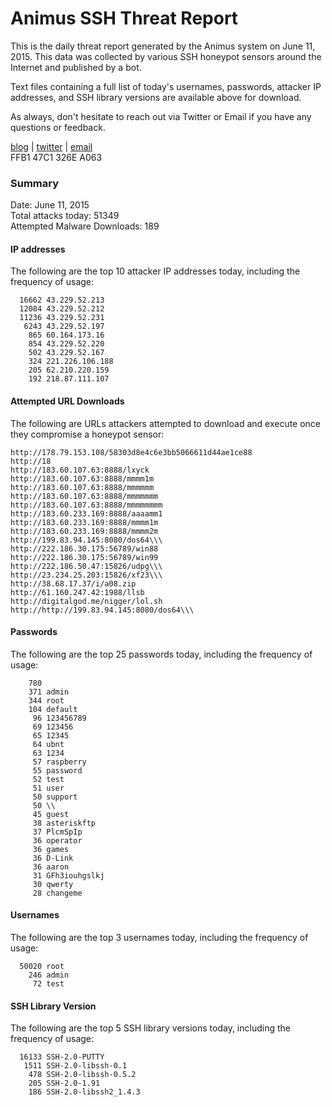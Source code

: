 # Animus SSH Threat Report

This is the daily threat report generated by the Animus system on June 11, 2015. This data was collected by various SSH honeypot sensors around the Internet and published by a bot.  

Text files containing a full list of today's usernames, passwords, attacker IP addresses, and SSH library versions are available above for download.  

As always, don't hesitate to reach out via Twitter or Email if you have any questions or feedback.  

[blog](http://morris.guru) | [twitter](https://twitter.com/andrew___morris) | [email](mailto:andrew@morris.guru)  
FFB1 47C1 326E A063  

### Summary

Date: June 11, 2015  
Total attacks today: 51349  
Attempted Malware Downloads: 189 

#### IP addresses
The following are the top 10 attacker IP addresses today, including the frequency of usage:
```
  16662 43.229.52.213
  12084 43.229.52.212
  11236 43.229.52.231
   6243 43.229.52.197
    865 60.164.173.16
    854 43.229.52.220
    502 43.229.52.167
    324 221.226.106.188
    205 62.210.220.159
    192 218.87.111.107
```

#### Attempted URL Downloads
The following are URLs attackers attempted to download and execute once they compromise a honeypot sensor:
```
http://178.79.153.108/58303d8e4c6e3bb5066611d44ae1ce88
http://18
http://183.60.107.63:8888/lxyck
http://183.60.107.63:8888/mmmm1m
http://183.60.107.63:8888/mmmmmm
http://183.60.107.63:8888/mmmmmmm
http://183.60.107.63:8888/mmmmmmmm
http://183.60.233.169:8888/aaaamm1
http://183.60.233.169:8888/mmmm1m
http://183.60.233.169:8888/mmmm2m
http://199.83.94.145:8080/dos64\\\
http://222.186.30.175:56789/win88
http://222.186.30.175:56789/win99
http://222.186.50.47:15826/udpg\\\
http://23.234.25.203:15826/xf23\\\
http://38.68.17.37/i/a08.zip
http://61.160.247.42:1988/llsb
http://digitalgod.me/nigger/lol.sh
http://http://199.83.94.145:8080/dos64\\\
```

#### Passwords
The following are the top 25 passwords today, including the frequency of usage:
```
    780 
    371 admin
    344 root
    104 default
     96 123456789
     69 123456
     65 12345
     64 ubnt
     63 1234
     57 raspberry
     55 password
     52 test
     51 user
     50 support
     50 \\
     45 guest
     38 asteriskftp
     37 PlcmSpIp
     36 operator
     36 games
     36 D-Link
     36 aaron
     31 GFh3iouhgslkj
     30 qwerty
     28 changeme
```

#### Usernames
The following are the top 3 usernames today, including the frequency of usage:
```
  50020 root
    246 admin
     72 test
```

#### SSH Library Version
The following are the top 5 SSH library versions today, including the frequency of usage:
```
  16133 SSH-2.0-PUTTY
   1511 SSH-2.0-libssh-0.1
    478 SSH-2.0-libssh-0.5.2
    205 SSH-2.0-1.91
    186 SSH-2.0-libssh2_1.4.3
```
